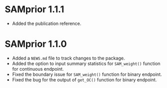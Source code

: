 # SAMprior 1.1.1
* Added the publication reference.

# SAMprior 1.1.0

* Added a `NEWS.md` file to track changes to the package.
* Added the option to input summary statistics for `SAM_weight()` function for continuous endpoint.
* Fixed the boundary issue for `SAM_weight()` function for binary endpoint.
* Fixed the bug for the output of `get_OC()` function for binary endpoint.

